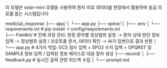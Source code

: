 이 모델은 solar-mini 모델을 사용하여 환자 의료 데이터를 현장에서 활용하여 응급 의료를 돕는 시스템입니다

medicial_response
├── app/
│   └── app.py
├── spine/
│   ├── .env
│   └── requirements.txt              # pip install -r config/requirements.txt        
├── Fieldkit/            # 전체 과정 관리: 현장 환자별 정상범위 설정 -> 환자 상태 판단 정보 입력 -> 정상범위 설정 / 프로토콜 문서, 데이터 확인 -> AI가 답변으로 결과 반환
│   └── app.py                        # 4가지 작업: GCS 점수 입력 + SPO2 수치 입력 + OPQRST 및 SAMPLE 정보 입력 / 입력된 정보 베이스로 대응 절차 생성
├── record/
│   ├── feedback.py                   # 실시간 출력 관련 피드백 수집
│   └── prompt.md

